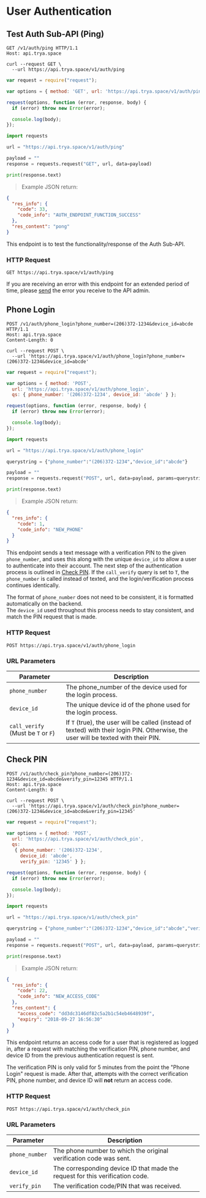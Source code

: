 # User Authentication

## Test Auth Sub-API (Ping)

```http
GET /v1/auth/ping HTTP/1.1
Host: api.trya.space
```

```shell
curl --request GET \
  --url https://api.trya.space/v1/auth/ping
```

```javascript
var request = require("request");

var options = { method: 'GET', url: 'https://api.trya.space/v1/auth/ping' };

request(options, function (error, response, body) {
  if (error) throw new Error(error);

  console.log(body);
});
```

```python
import requests

url = "https://api.trya.space/v1/auth/ping"

payload = ""
response = requests.request("GET", url, data=payload)

print(response.text)
```

> Example JSON return:

```json
{
  "res_info": {
    "code": 33,
    "code_info": "AUTH_ENDPOINT_FUNCTION_SUCCESS"
  },
  "res_content": "pong"
}
```

This endpoint is to test the functionality/response of the Auth Sub-API.

### HTTP Request

`GET https://api.trya.space/v1/auth/ping`

<aside class="notice">If you are receiving an error with this endpoint for an extended period of time, please <a href="mailto:help@trya.space">send</a> the error you receive to the API admin.</aside>

## Phone Login

```http
POST /v1/auth/phone_login?phone_number=(206)372-1234&device_id=abcde HTTP/1.1
Host: api.trya.space
Content-Length: 0
```

```shell
curl --request POST \
  --url 'https://api.trya.space/v1/auth/phone_login?phone_number=(206)372-1234&device_id=abcde'
```

```javascript
var request = require("request");

var options = { method: 'POST',
  url: 'https://api.trya.space/v1/auth/phone_login',
  qs: { phone_number: '(206)372-1234', device_id: 'abcde' } };

request(options, function (error, response, body) {
  if (error) throw new Error(error);

  console.log(body);
});
```

```python
import requests

url = "https://api.trya.space/v1/auth/phone_login"

querystring = {"phone_number":"(206)372-1234","device_id":"abcde"}

payload = ""
response = requests.request("POST", url, data=payload, params=querystring)

print(response.text)
```

> Example JSON return:

```json
{
  "res_info": {
    "code": 1,
    "code_info": "NEW_PHONE"
  }
}
```

This endpoint sends a text message with a verification PIN to the given `phone_number`, and uses this along with the unique `device_id` to allow a user to authenticate into their account. The next step of the authentication process is outlined in <a href="https://docs.trya.space/#check-pin">Check PIN</a>. If the `call_verify` query is set to `T`, the `phone_number` is called instead of texted, and the login/verification process continues identically.

<aside class="notice">The format of <code>phone_number</code> does not need to be consistent, it is formatted automatically on the backend.</aside>

<aside class="warning">The <code>device_id</code> used throughout this process needs to stay consistent, and match the PIN request that is made.</aside>

### HTTP Request

`POST https://api.trya.space/v1/auth/phone_login`

### URL Parameters

| Parameter                 | Description                                   |
| ------------------------- | --------------------------------------------- |
| `phone_number` | The phone_number of the device used for the login process. |
| `device_id` | The unique device id of the phone used for the login process. |
| `call_verify` (Must be `T` or `F`) | If `T` (true), the user will be called (instead of texted) with their login PIN. Otherwise, the user will be texted with their PIN. |

## Check PIN

```http
POST /v1/auth/check_pin?phone_number=(206)372-1234&device_id=abcde&verify_pin=12345 HTTP/1.1
Host: api.trya.space
Content-Length: 0
```

```shell
curl --request POST \
  --url 'https://api.trya.space/v1/auth/check_pin?phone_number=(206)372-1234&device_id=abcde&verify_pin=12345'
```

```javascript
var request = require("request");

var options = { method: 'POST',
  url: 'https://api.trya.space/v1/auth/check_pin',
  qs:
   { phone_number: '(206)372-1234',
     device_id: 'abcde',
     verify_pin: '12345' } };

request(options, function (error, response, body) {
  if (error) throw new Error(error);

  console.log(body);
});
```

```python
import requests

url = "https://api.trya.space/v1/auth/check_pin"

querystring = {"phone_number":"(206)372-1234","device_id":"abcde","verify_pin":"12345"}

payload = ""
response = requests.request("POST", url, data=payload, params=querystring)

print(response.text)
```

> Example JSON return:

```json
{
  "res_info": {
    "code": 22,
    "code_info": "NEW_ACCESS_CODE"
  },
  "res_content": {
    "access_code": "dd3dc3146df82c5a2b1c54eb4648939f",
    "expiry": "2018-09-27 16:56:30"
  }
}
```

This endpoint returns an access code for a user that is registered as logged in, after a request with matching the verification PIN, phone number, and device ID from the previous authentication request is sent.

<aside class="notice">The verification PIN is only valid for 5 minutes from the point the "Phone Login" request is made. After that, attempts with the correct verification PIN, phone number, and device ID will <b>not</b> return an access code.</aside>

### HTTP Request

`POST https://api.trya.space/v1/auth/check_pin`

### URL Parameters

| Parameter                 | Description                                   |
| ------------------------- | --------------------------------------------- |
| `phone_number` | The phone number to which the original verification code was sent. |
| `device_id` | The corresponding device ID that made the request for this verification code. |
| `verify_pin` | The verification code/PIN that was received. |
